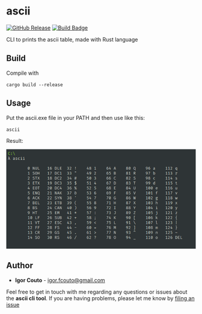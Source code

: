 # ascii

[![GitHub Release](https://img.shields.io/github/v/release/igor-couto/rust-ascii?logo=github&sort=semver)](https://github.com/igor-couto/rust-ascii/releases/latest)
[![Build Badge](https://github.com/igor-couto/rust-ascii/actions/workflows/build.yml/badge.svg)](https://github.com/igor-couto/rust-ascii/actions/workflows/build.yml)

CLI to prints the ascii table, made with Rust language

## Build

Compile with
```
cargo build --release
```

## Usage

Put the ascii.exe file in your PATH and then use like this:

```bash
ascii
```

Result:

![](https://github.com/igor-couto/images/blob/main/rust_ascii/screenshot.png)


## Author

- **Igor Couto** - [igor.fcouto@gmail.com](mailto:igor.fcouto@gmail.com)

Feel free to get in touch with me regarding any questions or issues about the **ascii cli tool**.
If you are having problems, please let me know by [filing an issue](https://github.com/igor-couto/rust-ascii/issues)
